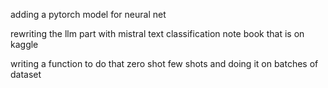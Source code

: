 adding a pytorch model for neural net

rewriting the llm part with mistral text classification note book that is on kaggle


writing a function to do that zero shot few shots and doing it on batches of dataset